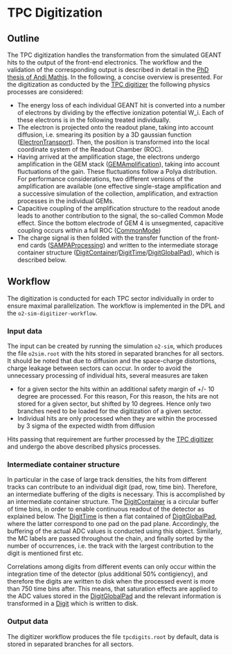 <!-- doxy
\page refTPCsimulation TPC simulation
/doxy -->

# TPC Digitization

## Outline

The TPC digitization handles the transformation from the simulated GEANT hits to the output of the front-end electronics.
The workflow and the validation of the corresponding output is described in detail in the [PhD thesis of Andi Mathis](http://cds.cern.ch/record/2728287). In the following, a concise overview is presented.
For the digitization as conducted by the [TPC digitizer](include/TPCSimulation/Digitizer.h) the following physics processes are considered:

* The energy loss of each individual GEANT hit is converted into a number of electrons by dividing by the effective ionization potential W_i. Each of these electrons is in the following treated individually.
* The electron is projected onto the readout plane, taking into account diffusion, i.e. smearing its position by a 3D gaussian function ([ElectronTransport](include/TPCSimulation/ElectronTransport.h)). Then, the position is transformed into the local coordinate system of the Readout Chamber (ROC).
* Having arrived at the amplification stage, the electrons undergo amplification in the GEM stack ([GEMAmplification](include/TPCSimulation/GEMAmplification.h)), taking into account fluctuations of the gain. These fluctuations follow a Polya distribution. For performance considerations, two different versions of the amplification are available (one effective single-stage amplification and a successive simulation of the collection, amplification, and extraction processes in the individual GEMs.
* Capacitive coupling of the amplification structure to the readout anode leads to another contribution to the signal, the so-called Common Mode effect. Since the bottom electrode of GEM 4 is unsegmented, capacitive coupling occurs within a full ROC ([CommonMode](include/TPCSimulation/CommonMode.h))
* The charge signal is then folded with the transfer function of the front-end cards ([SAMPAProcessing](include/TPCSimulation/SAMPAProcessing.h)) and written to the intermediate storage container structure ([DigitContainer](include/TPCSimulation/DigitContainer.h)/[DigitTime](include/TPCSimulation/DigitTime.h)/[DigitGlobalPad](include/TPCSimulation/DigitGlobalPad.h)), which is described below.

## Workflow

The digitization is conducted for each TPC sector individually in order to ensure maximal parallelization. The workflow is implemented in the DPL and the `o2-sim-digitizer-workflow`.

### Input data
The input can be created by running the simulation `o2-sim`, which produces the file `o2sim.root` with the hits stored in separated branches for all sectors.
It should be noted that due to diffusion and the space-charge distortions, charge leakage between sectors can occur. In order to avoid the unnecessary processing of individual hits, several measures are taken

* for a given sector the hits within an additional safety margin of +/- 10 degree are processed. For this reason, For this reason, the hits are not stored for a given sector, but shifted by 10 degrees. Hence only two branches need to be loaded for the digitization of a given sector.
* Individual hits are only processed when they are within the processed by 3 sigma of the expected width from diffusion

Hits passing that requirement are further processed by the [TPC digitizer](include/TPCSimulation/Digitizer.h) and undergo the above described physics processes.

### Intermediate container structure

In particular in the case of large track densities, the hits from different tracks can contribute to an individual digit (pad, row, time bin). Therefore, an intermediate buffering of the digits is necessary. This is accomplished by an intermediate container structure.
The [DigitContainer](include/TPCSimulation/DigitContainer.h) is a circular buffer of time bins, in order to enable continuous readout of the detector as explained below.
The [DigitTime](include/TPCSimulation/DigitTime.h) is then a flat contained of [DigitGlobalPad](include/TPCSimulation/DigitGlobalPad.h), where the latter correspond to one pad on the pad plane. Accordingly, the buffering of the actual ADC values is conducted using this object.
Similarly, the MC labels are passed throughout the chain, and finally sorted by the number of occurrences, i.e. the track with the largest contribution to the digit is mentioned first etc.

Correlations among digits from different events can only occur within the integration time of the detector (plus additional 50% contigiency), and therefore the digits are written to disk when the processed event is more than 750 time bins after. This means, that saturation effects are applied to the ADC values stored in the [DigitGlobalPad](include/TPCSimulation/DigitGlobalPad.h) and the relevant information is transformed in a [Digit](../../../DataFormats/Detectors/TPC/include/DataFormatsTPC/Digit.h) which is written to disk.

### Output data
The digitizer workflow produces the file `tpcdigits.root` by default, data is stored in separated branches for all sectors.